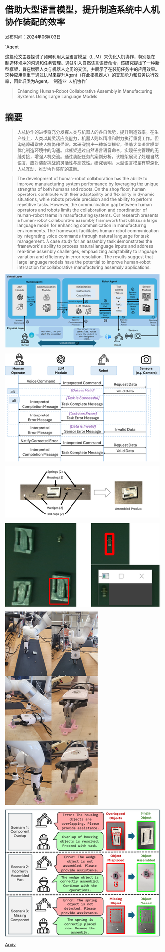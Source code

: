 # 借助大型语言模型，提升制造系统中人机协作装配的效率

发布时间：2024年06月03日

`Agent

这篇论文主要探讨了如何利用大型语言模型（LLM）来优化人机协作，特别是在制造环境中的沟通和任务管理。通过引入自然语言语音命令，该研究提出了一种新型框架，旨在增强人类与机器人之间的交流，并展示了在装配任务中的应用效果。这种应用侧重于通过LLM来提升Agent（在此指机器人）的交互能力和任务执行效率，因此归类为Agent。` `制造业` `人机协作`

> Enhancing Human-Robot Collaborative Assembly in Manufacturing Systems Using Large Language Models

# 摘要

> 人机协作的进步将充分发挥人类与机器人的各自优势，提升制造效率。在生产线上，人类以其灵活应变能力，机器人则以精准和耐力执行重复工作。但沟通障碍常使人机协作受限。本研究提出一种新型框架，借助大型语言模型优化制造环境中的沟通。此框架通过自然语言语音命令，实现任务管理的无缝对接，增强人机交流。通过装配任务的案例分析，该框架展现了处理自然语言、应对装配挑战的灵活性与高效性。研究表明，大型语言模型有望深化人机互动，推动协作装配的革新。

> The development of human-robot collaboration has the ability to improve manufacturing system performance by leveraging the unique strengths of both humans and robots. On the shop floor, human operators contribute with their adaptability and flexibility in dynamic situations, while robots provide precision and the ability to perform repetitive tasks. However, the communication gap between human operators and robots limits the collaboration and coordination of human-robot teams in manufacturing systems. Our research presents a human-robot collaborative assembly framework that utilizes a large language model for enhancing communication in manufacturing environments. The framework facilitates human-robot communication by integrating voice commands through natural language for task management. A case study for an assembly task demonstrates the framework's ability to process natural language inputs and address real-time assembly challenges, emphasizing adaptability to language variation and efficiency in error resolution. The results suggest that large language models have the potential to improve human-robot interaction for collaborative manufacturing assembly applications.

![借助大型语言模型，提升制造系统中人机协作装配的效率](../../../paper_images/2406.01915/figure-1-framework.png)

![借助大型语言模型，提升制造系统中人机协作装配的效率](../../../paper_images/2406.01915/figure-2-sequence.png)

![借助大型语言模型，提升制造系统中人机协作装配的效率](../../../paper_images/2406.01915/figure-3-assembly.png)

![借助大型语言模型，提升制造系统中人机协作装配的效率](../../../paper_images/2406.01915/figure-6-identification.png)

![借助大型语言模型，提升制造系统中人机协作装配的效率](../../../paper_images/2406.01915/figure-10-process.png)

![借助大型语言模型，提升制造系统中人机协作装配的效率](../../../paper_images/2406.01915/casestudy-scenarios.png)

[Arxiv](https://arxiv.org/abs/2406.01915)